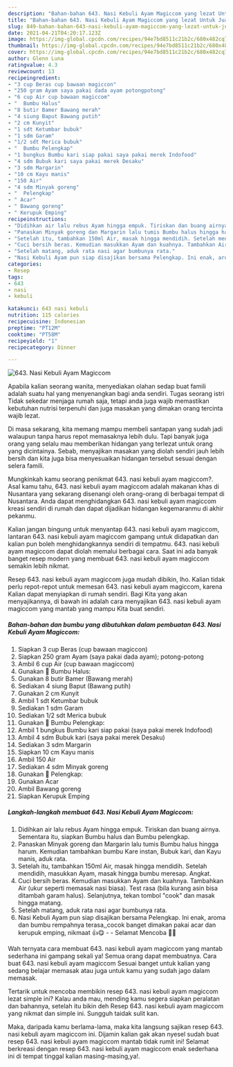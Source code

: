```yaml
---
description: "Bahan-bahan 643. Nasi Kebuli Ayam Magiccom yang lezat Untuk Jualan"
title: "Bahan-bahan 643. Nasi Kebuli Ayam Magiccom yang lezat Untuk Jualan"
slug: 849-bahan-bahan-643-nasi-kebuli-ayam-magiccom-yang-lezat-untuk-jualan
date: 2021-04-21T04:20:17.123Z
image: https://img-global.cpcdn.com/recipes/94e7bd8511c21b2c/680x482cq70/643-nasi-kebuli-ayam-magiccom-foto-resep-utama.jpg
thumbnail: https://img-global.cpcdn.com/recipes/94e7bd8511c21b2c/680x482cq70/643-nasi-kebuli-ayam-magiccom-foto-resep-utama.jpg
cover: https://img-global.cpcdn.com/recipes/94e7bd8511c21b2c/680x482cq70/643-nasi-kebuli-ayam-magiccom-foto-resep-utama.jpg
author: Glenn Luna
ratingvalue: 4.3
reviewcount: 13
recipeingredient:
- "3 cup Beras cup bawaan magiccon"
- "250 gram Ayam saya pakai dada ayam potongpotong"
- "6 cup Air cup bawaan magiccom"
- "  Bumbu Halus"
- "8 butir Bamer Bawang merah"
- "4 siung Baput Bawang putih"
- "2 cm Kunyit"
- "1 sdt Ketumbar bubuk"
- "1 sdm Garam"
- "1/2 sdt Merica bubuk"
- "  Bumbu Pelengkap"
- "1 bungkus Bumbu kari siap pakai saya pakai merek Indofood"
- "4 sdm Bubuk kari saya pakai merek Desaku"
- "3 sdm Margarin"
- "10 cm Kayu manis"
- "150 Air"
- "4 sdm Minyak goreng"
- "  Pelengkap"
- " Acar"
- " Bawang goreng"
- " Kerupuk Emping"
recipeinstructions:
- "Didihkan air lalu rebus Ayam hingga empuk. Tiriskan dan buang airnya. Sementara itu, siapkan Bumbu halus dan Bumbu pelengkap."
- "Panaskan Minyak goreng dan Margarin lalu tumis Bumbu halus hingga harum. Kemudian tambahkan bumbu Kare instan, Bubuk kari, dan Kayu manis, aduk rata."
- "Setelah itu, tambahkan 150ml Air, masak hingga mendidih. Setelah mendidih, masukkan Ayam, masak hingga bumbu meresap. Angkat."
- "Cuci bersih beras. Kemudian masukkan Ayam dan kuahnya. Tambahkan Air (ukur seperti memasak nasi biasa). Test rasa (bila kurang asin bisa ditambah garam halus). Selanjutnya, tekan tombol &#34;cook&#34; dan masak hingga matang."
- "Setelah matang, aduk rata nasi agar bumbunya rata."
- "Nasi Kebuli Ayam pun siap disajikan bersama Pelengkap. Ini enak, aroma dan bumbu rempahnya terasa,,cocok banget dimakan pakai acar dan kerupuk emping, nikmaat 👍😋  Selamat Mencoba 🙏😊"
categories:
- Resep
tags:
- 643
- nasi
- kebuli

katakunci: 643 nasi kebuli 
nutrition: 115 calories
recipecuisine: Indonesian
preptime: "PT12M"
cooktime: "PT58M"
recipeyield: "1"
recipecategory: Dinner

---
```



![643. Nasi Kebuli Ayam Magiccom](https://img-global.cpcdn.com/recipes/94e7bd8511c21b2c/680x482cq70/643-nasi-kebuli-ayam-magiccom-foto-resep-utama.jpg)

Apabila kalian seorang wanita, menyediakan olahan sedap buat famili adalah suatu hal yang menyenangkan bagi anda sendiri. Tugas seorang istri Tidak sekedar menjaga rumah saja, tetapi anda juga wajib memastikan kebutuhan nutrisi terpenuhi dan juga masakan yang dimakan orang tercinta wajib lezat.

Di masa  sekarang, kita memang mampu membeli santapan yang sudah jadi walaupun tanpa harus repot memasaknya lebih dulu. Tapi banyak juga orang yang selalu mau memberikan hidangan yang terlezat untuk orang yang dicintainya. Sebab, menyajikan masakan yang diolah sendiri jauh lebih bersih dan kita juga bisa menyesuaikan hidangan tersebut sesuai dengan selera famili. 



Mungkinkah kamu seorang penikmat 643. nasi kebuli ayam magiccom?. Asal kamu tahu, 643. nasi kebuli ayam magiccom adalah makanan khas di Nusantara yang sekarang disenangi oleh orang-orang di berbagai tempat di Nusantara. Anda dapat menghidangkan 643. nasi kebuli ayam magiccom kreasi sendiri di rumah dan dapat dijadikan hidangan kegemaranmu di akhir pekanmu.

Kalian jangan bingung untuk menyantap 643. nasi kebuli ayam magiccom, lantaran 643. nasi kebuli ayam magiccom gampang untuk didapatkan dan kalian pun boleh menghidangkannya sendiri di tempatmu. 643. nasi kebuli ayam magiccom dapat diolah memalui berbagai cara. Saat ini ada banyak banget resep modern yang membuat 643. nasi kebuli ayam magiccom semakin lebih nikmat.

Resep 643. nasi kebuli ayam magiccom juga mudah dibikin, lho. Kalian tidak perlu repot-repot untuk memesan 643. nasi kebuli ayam magiccom, karena Kalian dapat menyiapkan di rumah sendiri. Bagi Kita yang akan menyajikannya, di bawah ini adalah cara menyajikan 643. nasi kebuli ayam magiccom yang mantab yang mampu Kita buat sendiri.

<!--inarticleads1-->

##### Bahan-bahan dan bumbu yang dibutuhkan dalam pembuatan 643. Nasi Kebuli Ayam Magiccom:

1. Siapkan 3 cup Beras (cup bawaan magiccon)
1. Siapkan 250 gram Ayam (saya pakai dada ayam); potong-potong
1. Ambil 6 cup Air (cup bawaan magiccom)
1. Gunakan  📌 Bumbu Halus:
1. Gunakan 8 butir Bamer (Bawang merah)
1. Sediakan 4 siung Baput (Bawang putih)
1. Gunakan 2 cm Kunyit
1. Ambil 1 sdt Ketumbar bubuk
1. Sediakan 1 sdm Garam
1. Sediakan 1/2 sdt Merica bubuk
1. Gunakan  📌 Bumbu Pelengkap:
1. Ambil 1 bungkus Bumbu kari siap pakai (saya pakai merek Indofood)
1. Ambil 4 sdm Bubuk kari (saya pakai merek Desaku)
1. Sediakan 3 sdm Margarin
1. Siapkan 10 cm Kayu manis
1. Ambil 150 Air
1. Sediakan 4 sdm Minyak goreng
1. Gunakan  📌 Pelengkap:
1. Gunakan  Acar
1. Ambil  Bawang goreng
1. Siapkan  Kerupuk Emping




<!--inarticleads2-->

##### Langkah-langkah membuat 643. Nasi Kebuli Ayam Magiccom:

1. Didihkan air lalu rebus Ayam hingga empuk. Tiriskan dan buang airnya. Sementara itu, siapkan Bumbu halus dan Bumbu pelengkap.
1. Panaskan Minyak goreng dan Margarin lalu tumis Bumbu halus hingga harum. Kemudian tambahkan bumbu Kare instan, Bubuk kari, dan Kayu manis, aduk rata.
1. Setelah itu, tambahkan 150ml Air, masak hingga mendidih. Setelah mendidih, masukkan Ayam, masak hingga bumbu meresap. Angkat.
1. Cuci bersih beras. Kemudian masukkan Ayam dan kuahnya. Tambahkan Air (ukur seperti memasak nasi biasa). Test rasa (bila kurang asin bisa ditambah garam halus). Selanjutnya, tekan tombol &#34;cook&#34; dan masak hingga matang.
1. Setelah matang, aduk rata nasi agar bumbunya rata.
1. Nasi Kebuli Ayam pun siap disajikan bersama Pelengkap. Ini enak, aroma dan bumbu rempahnya terasa,,cocok banget dimakan pakai acar dan kerupuk emping, nikmaat 👍😋 -  - Selamat Mencoba 🙏😊




Wah ternyata cara membuat 643. nasi kebuli ayam magiccom yang mantab sederhana ini gampang sekali ya! Semua orang dapat membuatnya. Cara buat 643. nasi kebuli ayam magiccom Sesuai banget untuk kalian yang sedang belajar memasak atau juga untuk kamu yang sudah jago dalam memasak.

Tertarik untuk mencoba membikin resep 643. nasi kebuli ayam magiccom lezat simple ini? Kalau anda mau, mending kamu segera siapkan peralatan dan bahannya, setelah itu bikin deh Resep 643. nasi kebuli ayam magiccom yang nikmat dan simple ini. Sungguh taidak sulit kan. 

Maka, daripada kamu berlama-lama, maka kita langsung sajikan resep 643. nasi kebuli ayam magiccom ini. Dijamin kalian gak akan nyesel sudah buat resep 643. nasi kebuli ayam magiccom mantab tidak rumit ini! Selamat berkreasi dengan resep 643. nasi kebuli ayam magiccom enak sederhana ini di tempat tinggal kalian masing-masing,ya!.

